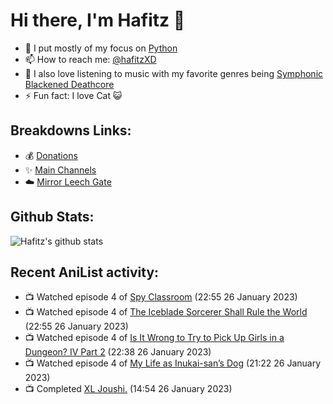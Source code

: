 # Hi there, I'm Hafitz 👋
- 🐍 I put mostly of my focus on [Python](https://python.org)
- 📫 How to reach me: [@hafitzXD](https://t.me/hafitzXD)
- 🎵 I also love listening to music with my favorite genres being [Symphonic Blackened Deathcore](https://youtu.be/qyYmS_iBcy4)
- ⚡ Fun fact: I love Cat 😺

## Breakdowns Links:
- 💰 [Donations](https://t.me/TheBreakdowns/2)
- ✨ [Main Channels](https://t.me/TheBreakdowns)
- ☁️ [Mirror Leech Gate](https://t.me/BreakdownsGate)

## Github Stats:
![Hafitz's github stats](https://github-readme-stats.vercel.app/api?username=breakdowns&show_icons=true&count_private=true&bg_color=00000000&text_color=777)

## Recent AniList activity:
<!-- ANILIST_ACTIVITY:start -->

-   📺 Watched episode 4 of [Spy Classroom](https://anilist.co/anime/146323) (22:55 26 January 2023)
-   📺 Watched episode 4 of [The Iceblade Sorcerer Shall Rule the World](https://anilist.co/anime/148116) (22:55 26 January 2023)
-   📺 Watched episode 4 of [Is It Wrong to Try to Pick Up Girls in a Dungeon? IV Part 2](https://anilist.co/anime/155211) (22:38 26 January 2023)
-   📺 Watched episode 4 of [My Life as Inukai-san’s Dog](https://anilist.co/anime/146346) (21:22 26 January 2023)
-   📺 Completed [XL Joushi.](https://anilist.co/anime/111001) (14:54 26 January 2023)

<!-- ANILIST_ACTIVITY:end -->
